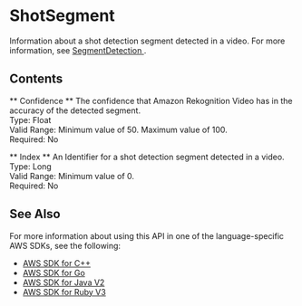 # ShotSegment<a name="API_ShotSegment"></a>

Information about a shot detection segment detected in a video\. For more information, see [ SegmentDetection ](API_SegmentDetection.md)\.

## Contents<a name="API_ShotSegment_Contents"></a>

 ** Confidence **   <a name="rekognition-Type-ShotSegment-Confidence"></a>
The confidence that Amazon Rekognition Video has in the accuracy of the detected segment\.  
Type: Float  
Valid Range: Minimum value of 50\. Maximum value of 100\.  
Required: No

 ** Index **   <a name="rekognition-Type-ShotSegment-Index"></a>
An Identifier for a shot detection segment detected in a video\.   
Type: Long  
Valid Range: Minimum value of 0\.  
Required: No

## See Also<a name="API_ShotSegment_SeeAlso"></a>

For more information about using this API in one of the language\-specific AWS SDKs, see the following:
+  [ AWS SDK for C\+\+](https://docs.aws.amazon.com/goto/SdkForCpp/rekognition-2016-06-27/ShotSegment) 
+  [ AWS SDK for Go](https://docs.aws.amazon.com/goto/SdkForGoV1/rekognition-2016-06-27/ShotSegment) 
+  [ AWS SDK for Java V2](https://docs.aws.amazon.com/goto/SdkForJavaV2/rekognition-2016-06-27/ShotSegment) 
+  [ AWS SDK for Ruby V3](https://docs.aws.amazon.com/goto/SdkForRubyV3/rekognition-2016-06-27/ShotSegment) 
